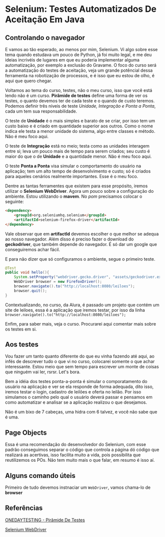 # Selenium: Testes Automatizados De Aceitação Em Java

## Controlando o navegador

E vamos ao tão esperado, ao menos por mim, Selenium. Vi algo sobre esse tema quando estudava um pouco de Python, já foi muito legal, e me deu ideias incrivéis de lugares em que eu poderia implementar alguma automatização, por exemplo a exclusão do Gravame. O foco do curso será a automatização do testes de aceitação, veja um grande potêncial dessa ferramenta na robotização de processos, e é isso que eu estou de olho, é aqui que quero chegar.

Voltamos ao tema do curso, testes, não o meu curso, isso que você está lendo não é um curso. **Pirâmide de testes** define uma forma de ver os testes, o quanto devemos ter de cada teste e o quando de custo teremos. Podemos definir três níveis de teste *Unidade, Integração e Ponta a Ponta*, cada um tem sua responsabilidade.

O teste de **Unidade** é o mais simples e barato de se criar, por isso tem um custo baixo e é criado em quantidade superior aos outros. Como o nome indica ele testa a menor unidade do sistema, algo entre classes e método. Não é meu foco aqui.

O teste de **Integração** está no meio; testa como as unidades interagem entre si; leva um pouco mais de tempo para serem criados; seu custo é maior do que o de **Unidade** e a quantidade menor. Não é meu foco aqui.

O teste **Ponta a Ponta** visa simular o comportamento do usuário na aplicação; tem um alto tempo de desenvolvimento e custo; só é criados para aqueles cenários realmente importantes. Esse é o meu foco.

Dentre as tantas ferramentes que existem para esse propósito, iremos utilizar o **Selenium WebDriver**. Agora um pouco sobre a configuração do ambiente. Estou utilizando o **mavem**. No *pom* precisamos colocar o seguinte:

```html
<dependency>
    <groupId>org.seleniumhq.selenium</groupId>
    <artifactId>selenium-firefox-driver</artifactId>
</dependency>
```

Vale observar que em **artifactId** devemos escolher o que melhor se adequa ao nosso navegador. Além disso é preciso fazer o download do **geckodriver**, que também depende do navegador. É só dar um google que conseguiremos achar fácil.

E para não dizer que só configuramos o ambiente, segue o primeiro teste.

```java
@Test
public void hello(){
    System.setProperty("webdriver.gecko.driver", "assets/geckodriver.exe");
    WebDriver browser = new FirefoxDriver();
    browser.navigate().to("http://localhost:8080/leiloes");
    browser.quit();
}   
```

Contextualizando, no curso, da Alura, é passado um projeto que contém um site de leiloes, essa é a aplicação que iremos testar, por isso da linha `browser.navigate().to("http://localhost:8080/leiloes");`

Enfim, para saber mais, veja o curso. Procurarei aqui comentar mais sobre os testes em si.

## Aos testes

Vou fazer um tanto quanto diferente do que eu vinha fazendo até aqui, ao infés de descrever tudo o que vi no curso, colocarei somente o que achar interessante. Estou meio que sem tempo para escrever um monte de coisas que ninguém vai ler, rsrsr. Let's bora.

Bem a idéia dos testes ponta-a-ponta é simular o comporatamento do usuário na aplicação e ver se ela responde de forma adequada, dito isso, iremos testar o login, cadastro de leilões e oferta no leilão. Por isso simulamos o caminho pelo qual o usuário deverá passar e pensamos em como automatizar e analisar se a aplicação realizou o que desejamos.

Não é um bixo de 7 cabeças, uma hidra com 6  talvez, e você não sabe que é uma.

## Page Objects

Essa é uma recomendação do desenvolvedor do Selenium, com esse padrão conseguimos separar o código que controla a página dó código que realizará as acertivas, isso facilita muito a vida, pois possibilita que reutilizemos os POs. Não tem muito mais o que falar, em resumo é isso aí.

## Alguns comando úteis

Primeiro de tudo devemos instnaciar um `WebDriver`, vamos chama-lo de **browser**

## Referências

[ONEDAYTESTING - Pirâmide De Testes](https://blog.onedaytesting.com.br/piramide-de-teses/)

[Selenium WebDriver](https://www.selenium.dev/documentation/webdriver/)
